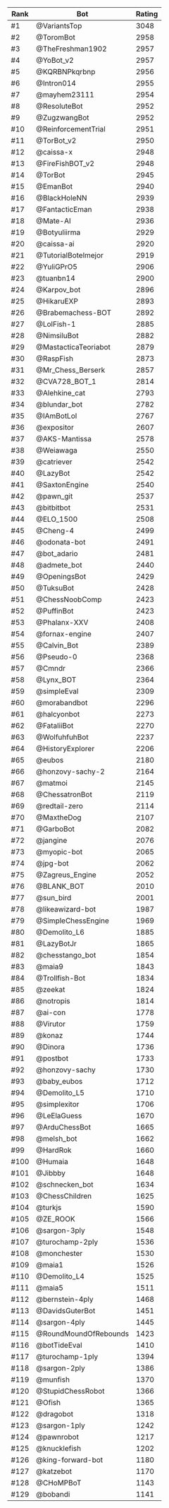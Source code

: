 Rank|Bot|Rating
---|---|---
#1|@VariantsTop|3048
#2|@ToromBot|2958
#3|@TheFreshman1902|2957
#4|@YoBot_v2|2957
#5|@KQRBNPkqrbnp|2956
#6|@Intron014|2955
#7|@mayhem23111|2954
#8|@ResoluteBot|2952
#9|@ZugzwangBot|2952
#10|@ReinforcementTrial|2951
#11|@TorBot_v2|2950
#12|@caissa-x|2948
#13|@FireFishBOT_v2|2948
#14|@TorBot|2945
#15|@EmanBot|2940
#16|@BlackHoleNN|2939
#17|@FantacticEman|2938
#18|@Mate-AI|2936
#19|@Botyuliirma|2929
#20|@caissa-ai|2920
#21|@TutorialBotelmejor|2919
#22|@YuliGPrO5|2906
#23|@tuanbn14|2900
#24|@Karpov_bot|2896
#25|@HikaruEXP|2893
#26|@Brabemachess-BOT|2892
#27|@LolFish-1|2885
#28|@NimsiluBot|2882
#29|@MastacticaTeoriabot|2879
#30|@RaspFish|2873
#31|@Mr_Chess_Berserk|2857
#32|@CVA728_BOT_1|2814
#33|@Alehkine_cat|2793
#34|@blundar_bot|2782
#35|@IAmBotLol|2767
#36|@expositor|2607
#37|@AKS-Mantissa|2578
#38|@Weiawaga|2550
#39|@catriever|2542
#40|@LazyBot|2542
#41|@SaxtonEngine|2540
#42|@pawn_git|2537
#43|@bitbitbot|2531
#44|@ELO_1500|2508
#45|@Cheng-4|2499
#46|@odonata-bot|2491
#47|@bot_adario|2481
#48|@admete_bot|2440
#49|@OpeningsBot|2429
#50|@TuksuBot|2428
#51|@ChessNoobComp|2423
#52|@PuffinBot|2423
#53|@Phalanx-XXV|2408
#54|@fornax-engine|2407
#55|@Calvin_Bot|2389
#56|@Pseudo-0|2368
#57|@Cmndr|2366
#58|@Lynx_BOT|2364
#59|@simpleEval|2309
#60|@morabandbot|2296
#61|@halcyonbot|2273
#62|@FataliiBot|2270
#63|@WolfuhfuhBot|2237
#64|@HistoryExplorer|2206
#65|@eubos|2180
#66|@honzovy-sachy-2|2164
#67|@matmoi|2145
#68|@ChessatronBot|2119
#69|@redtail-zero|2114
#70|@MaxtheDog|2107
#71|@GarboBot|2082
#72|@jangine|2076
#73|@myopic-bot|2065
#74|@jpg-bot|2062
#75|@Zagreus_Engine|2052
#76|@BLANK_BOT|2010
#77|@sun_bird|2001
#78|@likeawizard-bot|1987
#79|@SimpleChessEngine|1969
#80|@Demolito_L6|1885
#81|@LazyBotJr|1865
#82|@chesstango_bot|1854
#83|@maia9|1843
#84|@Trollfish-Bot|1834
#85|@zeekat|1824
#86|@notropis|1814
#87|@ai-con|1778
#88|@Virutor|1759
#89|@konaz|1744
#90|@Dinora|1736
#91|@postbot|1733
#92|@honzovy-sachy|1730
#93|@baby_eubos|1712
#94|@Demolito_L5|1710
#95|@simplexitor|1706
#96|@LeElaGuess|1670
#97|@ArduChessBot|1665
#98|@melsh_bot|1662
#99|@HardRok|1660
#100|@Humaia|1648
#101|@Jibbby|1648
#102|@schnecken_bot|1634
#103|@ChessChildren|1625
#104|@turkjs|1590
#105|@ZE_ROOK|1566
#106|@sargon-3ply|1548
#107|@turochamp-2ply|1536
#108|@monchester|1530
#109|@maia1|1526
#110|@Demolito_L4|1525
#111|@maia5|1511
#112|@bernstein-4ply|1468
#113|@DavidsGuterBot|1451
#114|@sargon-4ply|1445
#115|@RoundMoundOfRebounds|1423
#116|@botTideEval|1410
#117|@turochamp-1ply|1394
#118|@sargon-2ply|1386
#119|@munfish|1370
#120|@StupidChessRobot|1366
#121|@Ofish|1365
#122|@dragobot|1318
#123|@sargon-1ply|1242
#124|@pawnrobot|1217
#125|@knucklefish|1202
#126|@king-forward-bot|1180
#127|@katzebot|1170
#128|@CHoMPBoT|1143
#129|@bobandi|1141
